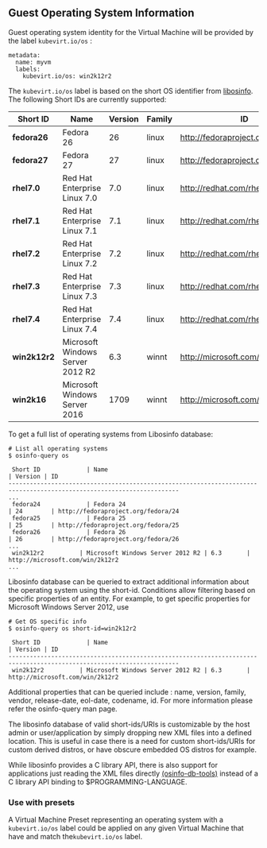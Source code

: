 ## Guest Operating System Information

Guest operating system identity for the Virtual Machine will be provided by the label ``kubevirt.io/os`` :

```
metadata:
  name: myvm
  labels:
    kubevirt.io/os: win2k12r2
```

The ``kubevirt.io/os`` label is based on the short OS identifier from [libosinfo](https://libosinfo.org/).
The following Short IDs are currently supported:

| Short ID | Name | Version | Family | ID |
| --- | --- | --- | --- | --- |
| **fedora26** | Fedora 26 | 26 | linux | http://fedoraproject.org/fedora/26 |
| **fedora27** | Fedora 27 | 27 | linux | http://fedoraproject.org/fedora/27 |
| **rhel7.0** | Red Hat Enterprise Linux 7.0 | 7.0 | linux | http://redhat.com/rhel/7.0 |
| **rhel7.1** | Red Hat Enterprise Linux 7.1 | 7.1 | linux | http://redhat.com/rhel/7.1 |
| **rhel7.2** | Red Hat Enterprise Linux 7.2 | 7.2 | linux | http://redhat.com/rhel/7.2 |
| **rhel7.3** | Red Hat Enterprise Linux 7.3 | 7.3 | linux | http://redhat.com/rhel/7.3 |
| **rhel7.4** | Red Hat Enterprise Linux 7.4 | 7.4 | linux | http://redhat.com/rhel/7.4 |
| **win2k12r2** | Microsoft Windows Server 2012 R2 | 6.3 | winnt | http://microsoft.com/win/2k12r2 |
| **win2k16** | Microsoft Windows Server 2016 | 1709 | winnt | http://microsoft.com/win/2k16 |


To get a full list of operating systems from Libosinfo database:

```
# List all operating systems
$ osinfo-query os

 Short ID             | Name                                              | Version | ID
----------------------------------------------------------------------------------------------------------------------
...
 fedora24             | Fedora 24                                      | 24        | http://fedoraproject.org/fedora/24
 fedora25             | Fedora 25                                      | 25        | http://fedoraproject.org/fedora/25
 fedora26             | Fedora 26                                      | 26        | http://fedoraproject.org/fedora/26
...
 win2k12r2          | Microsoft Windows Server 2012 R2 | 6.3       | http://microsoft.com/win/2k12r2
...
```

Libosinfo database can be queried to extract additional information about the operating system using the short-id.
Conditions allow filtering based on specific properties of an entity.
For example, to get specific properties for Microsoft Windows Server 2012, use


```
# Get OS specific info
$ osinfo-query os short-id=win2k12r2

 Short ID             | Name                                              | Version | ID
----------------------------------------------------------------------------------------------------------------------
 win2k12r2          | Microsoft Windows Server 2012 R2 | 6.3       | http://microsoft.com/win/2k12r2

```

Additional properties that can be queried include : name, version, family, vendor, release-date, eol-date, codename, id.
For more information please refer the osinfo-query man page.


The libosinfo database of valid short-ids/URIs is customizable by the host admin or user/application by simply dropping new XML files into a
defined location.
This is useful in case there is a need for custom short-ids/URIs for custom derived distros, or have obscure embedded OS distros for example.

While libosinfo provides a C library API, there is also support for applications just reading the XML files directly [(osinfo-db-tools)](https://gitlab.com/libosinfo/osinfo-db-tools/tree/master/docs) instead of a C library API binding to $PROGRAMMING-LANGUAGE.


### Use with presets

A Virtual Machine Preset representing an operating system with a ``kubevirt.io/os`` label could be applied on any given
Virtual Machine that have and match the``kubevirt.io/os`` label.

